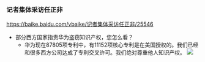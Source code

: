 ### 记者集体采访任正非
https://baike.baidu.com/vbaike/记者集体采访任正非/25546
- 部分西方国家指责华为盗窃知识产权，您怎么看？
  - 华为现在87805项专利中，有11152项核心专利是在美国授权的。我们已经和很多西方公司达成了专利交叉许可。我们绝对尊重他人知识产权。
![](https://gss2.bdstatic.com/-fo3dSag_xI4khGkpoWK1HF6hhy/baike/crop%3D0%2C1220%2C730%2C1000/sign=c7cea5d976ec54e755a3405e8408b761/377adab44aed2e736d25aecb8a01a18b86d6fa0d.jpg)